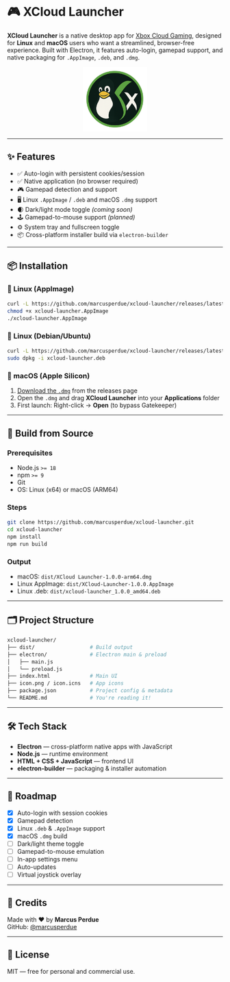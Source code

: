 # 🎮 XCloud Launcher

**XCloud Launcher** is a native desktop app for [Xbox Cloud Gaming](https://xbox.com/play), designed for **Linux** and **macOS** users who want a streamlined, browser-free experience. Built with Electron, it features auto-login, gamepad support, and native packaging for `.AppImage`, `.deb`, and `.dmg`.

<p align="center">
  <img src="./icon.png" alt="XCloud Launcher" width="150"/>
</p>


---

## ✨ Features

- ✅ Auto-login with persistent cookies/session
- ✅ Native application (no browser required)
- 🎮 Gamepad detection and support
- 🖥️ Linux `.AppImage` / `.deb` and macOS `.dmg` support
- 🌒 Dark/light mode toggle *(coming soon)*
- 🕹️ Gamepad-to-mouse support *(planned)*
- ⚙️ System tray and fullscreen toggle
- 📦 Cross-platform installer build via `electron-builder`

---

## 📦 Installation

### 🐧 Linux (AppImage)

``` bash
curl -L https://github.com/marcusperdue/xcloud-launcher/releases/latest/download/XCloud-Launcher-1.0.0.AppImage -o xcloud-launcher.AppImage
chmod +x xcloud-launcher.AppImage
./xcloud-launcher.AppImage
```

### 🐧 Linux (Debian/Ubuntu)

```bash
curl -L https://github.com/marcusperdue/xcloud-launcher/releases/latest/download/xcloud-launcher_1.0.0_amd64.deb -o xcloud-launcher.deb
sudo dpkg -i xcloud-launcher.deb
```

### 🍎 macOS (Apple Silicon)

1. [Download the `.dmg`](https://github.com/marcusperdue/xcloud-launcher/releases/latest) from the releases page  
2. Open the `.dmg` and drag **XCloud Launcher** into your **Applications** folder  
3. First launch: Right-click → **Open** (to bypass Gatekeeper)

---

## 🔧 Build from Source

### Prerequisites

- Node.js `>= 18`
- npm `>= 9`
- Git
- OS: Linux (x64) or macOS (ARM64)

### Steps

```bash
git clone https://github.com/marcusperdue/xcloud-launcher.git
cd xcloud-launcher
npm install
npm run build
```

### Output

- macOS: `dist/XCloud Launcher-1.0.0-arm64.dmg`  
- Linux AppImage: `dist/XCloud-Launcher-1.0.0.AppImage`  
- Linux .deb: `dist/xcloud-launcher_1.0.0_amd64.deb`

---

## 🗂 Project Structure

```bash
xcloud-launcher/
├── dist/                  # Build output
├── electron/              # Electron main & preload
│   ├── main.js
│   └── preload.js
├── index.html             # Main UI
├── icon.png / icon.icns   # App icons
├── package.json           # Project config & metadata
└── README.md              # You're reading it!
```

---

## 🛠 Tech Stack

- **Electron** — cross-platform native apps with JavaScript
- **Node.js** — runtime environment
- **HTML + CSS + JavaScript** — frontend UI
- **electron-builder** — packaging & installer automation

---

## 🚀 Roadmap

- [x] Auto-login with session cookies
- [x] Gamepad detection
- [x] Linux `.deb` & `.AppImage` support
- [x] macOS `.dmg` build
- [ ] Dark/light theme toggle
- [ ] Gamepad-to-mouse emulation
- [ ] In-app settings menu
- [ ] Auto-updates
- [ ] Virtual joystick overlay

---

## 🙌 Credits

Made with ❤️ by **Marcus Perdue**  
GitHub: [@marcusperdue](https://github.com/marcusperdue)

---

## 📄 License

MIT — free for personal and commercial use.
